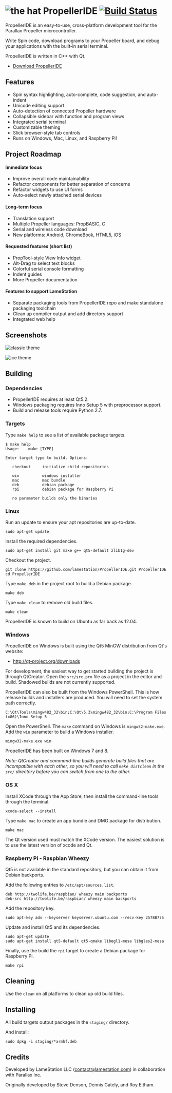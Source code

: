 ![the hat](gfx/propellerhat.png) PropellerIDE [![Build Status](https://travis-ci.org/parallaxinc/PropellerIDE.svg?branch=master)](https://travis-ci.org/parallaxinc/PropellerIDE)
============

PropellerIDE is an easy-to-use, cross-platform development tool for the Parallax Propeller microcontroller.

Write Spin code, download programs to your Propeller board, and debug your applications with the built-in serial terminal.

PropellerIDE is written in C++ with Qt.

- [Download PropellerIDE](http://www.lamestation.com/propelleride)

## Features

- Spin syntax highlighting, auto-complete, code suggestion, and auto-indent
- Unicode editing support
- Auto-detection of connected Propeller hardware
- Collapsible sidebar with function and program views
- Integrated serial terminal
- Customizable theming
- Slick browser-style tab controls
- Runs on Windows, Mac, Linux, and Raspberry Pi!

## Project Roadmap

#### Immediate focus

* Improve overall code maintainability
* Refactor components for better separation of concerns
* Refactor widgets to use UI forms
* Auto-select newly attached serial devices

#### Long-term focus

* Translation support
* Multiple Propeller languages: PropBASIC, C
* Serial and wireless code download
* New platforms: Android, ChromeBook, HTML5, iOS
 
#### Requested features (short list)

* PropTool-style View Info widget
* Alt-Drag to select text blocks
* Colorful serial console formatting
* Indent guides
* More Propeller documentation

#### Features to support LameStation

* Separate packaging tools from PropellerIDE repo and make standalone packaging toolchain
* Clean up compiler output and add directory support
* Integrated web help

## Screenshots

![classic theme](gfx/screenshots/classic.png "Classic theme")

![ice theme](gfx/screenshots/ice.png "Ice theme")

## Building

### Dependencies

* PropellerIDE requires at least Qt5.2.
* Windows packaging requires Inno Setup 5 with preprocessor support. 
* Build and release tools require Python 2.7.

### Targets

Type `make help` to see a list of available package targets.

```
$ make help
Usage:    make [TYPE]

Enter target type to build. Options:

   checkout     initialize child repositories

   win          windows installer
   mac          mac bundle
   deb          debian package
   rpi          debian package for Raspberry Pi

   no parameter builds only the binaries
```

### Linux

Run an update to ensure your apt repositories are up-to-date.

```
sudo apt-get update
```

Install the required dependencies.

```
sudo apt-get install git make g++ qt5-default zlib1g-dev
```

Checkout the project.

```
git clone https://github.com/lamestation/PropellerIDE.git PropellerIDE
cd PropellerIDE
```

Type `make deb` in the project root to build a Debian package.

```
make deb
```

Type `make clean` to remove old build files.

```
make clean
```

PropellerIDE is known to build on Ubuntu as far back as 12.04.

### Windows

PropellerIDE on Windows is built using the Qt5 MinGW distribution from Qt's website:

* http://qt-project.org/downloads

For development, the easiest way to get started building the project is through QtCreator. Open the `src/src.pro` file as a project in the editor and build. Shadowed builds are not currently supported.

PropellerIDE can also be built from the Windows PowerShell. This is how release builds and installers are produced. You will need to set the system path correctly.

```
C:\Qt\Tools\mingw482_32\bin;C:\Qt\5.3\mingw482_32\bin;C:\Program Files (x86)\Inno Setup 5
```

Open the PowerShell. The `make` command on Windows is `mingw32-make.exe`. Add the `win` parameter to build a Windows installer.

```
mingw32-make.exe win
```

PropellerIDE has been built on Windows 7 and 8.

*Note: QtCreator and command-line builds generate build files that are incompatible with each other, so you will need to call `make distclean` in the `src/` directory before you can switch from one to the other.*

### OS X

Install XCode through the App Store, then install the command-line tools through the terminal.

```
xcode-select --install
```

Type `make mac` to create an app bundle and DMG package for distribution.

```
make mac
```

The Qt version used must match the XCode version. The easiest solution is to use the latest version of xcode and Qt.

### Raspberry Pi - Raspbian Wheezy

Qt5 is not available in the standard repository, but you can obtain it from Debian backports.

Add the following entries to `/etc/apt/sources.list`.

```
deb http://twolife.be/raspbian/ wheezy main backports
deb-src http://twolife.be/raspbian/ wheezy main backports
```

Add the repository key.

```
sudo apt-key adv --keyserver keyserver.ubuntu.com --recv-key 2578B775
```

Update and install Qt5 and its dependencies.

```
sudo apt-get update
sudo apt-get install qt5-default qt5-qmake libegl1-mesa libgles2-mesa
```

Finally, use the build the `rpi` target to create a Debian package for Raspberry Pi.

```
make rpi
```

## Cleaning

Use the `clean` on all platforms to clean up old build files.

## Installing

All build targets output packages in the `staging/` directory.


And install:

```
sudo dpkg -i staging/*armhf.deb
```

## Credits

Developed by LameStation LLC (contact@lamestation.com) in collaboration with Parallax Inc.

Originally developed by Steve Denson, Dennis Gately, and Roy Eltham.
